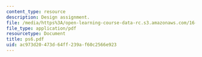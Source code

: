 ```yaml
---
content_type: resource
description: Design assignment.
file: /media/https%3A/open-learning-course-data-rc.s3.amazonaws.com/16-120-compressible-flow-spring-2003/ac973d20473d64ff239af60c2566e923_ps6.pdf
file_type: application/pdf
resourcetype: Document
title: ps6.pdf
uid: ac973d20-473d-64ff-239a-f60c2566e923
---
```


